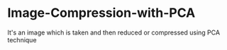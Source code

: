 # Image-Compression-with-PCA
It's an image which is taken and then reduced or compressed using PCA technique
